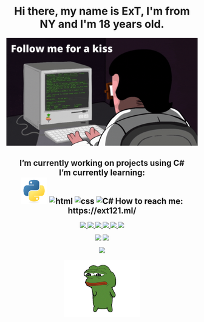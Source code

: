 <h1 align="center">
  Hi there, my name is ExT, I'm from NY and I'm 18 years old.
</h1>

![](lol.gif)
<h2 align="center">
 I’m currently working on projects using C# <br>
 I’m currently learning:<br>
  <img src="https://raw.githubusercontent.com/devicons/devicon/master/icons/python/python-original.svg" alt="python" width="70">
          <img src="https://cdn.discordapp.com/attachments/858836327751876608/880286437667381268/html5-original-wordmark.png" alt="html" width="70">
          <img src="https://cdn.discordapp.com/attachments/858836327751876608/880286667292966932/css3-original-wordmark.png" alt="css" width="70">
          <img src="https://cdn.discordapp.com/attachments/858836327751876608/880286825590177832/csharp-original.png" alt="C#" width="70">
 How to reach me: https://ext121.ml/
</h2>

<div height='45' align="center">
<a href="https://github.com/ExTTT"> <img src="https://cdn.jsdelivr.net/npm/simple-icons@3.0.1/icons/github.svg" height='40'> </a>
<a href="https://www.instagram.com/extchasin/"> <img src="https://cdn.jsdelivr.net/npm/simple-icons@3.0.1/icons/instagram.svg" height='40'> </a>
<a href="https://twitter.com/extsus"> <img src="https://cdn.jsdelivr.net/npm/simple-icons@3.0.1/icons/twitter.svg" height='40'> </a>
<a href="https://www.youtube.com/channel/ext121"> <img src="https://cdn.jsdelivr.net/npm/simple-icons@3.0.1/icons/youtube.svg" height='40'> </a>
<a href="https://ext121.ml/"> <img src="https://cdn.jsdelivr.net/npm/simple-icons@3.0.1/icons/icloud.svg" height='40'> </a>
<a href="https://discord.gg/ZZEh3DCXTP"> <img src="https://cdn.jsdelivr.net/npm/simple-icons@3.0.1/icons/discord.svg" height='40'> </a>
</div>

<p align="center">  
<img height=150 src="https://github-readme-stats.vercel.app/api/top-langs/?username=ExTTT&layout=compact&theme=dark">
<img height=150 src="https://github-readme-stats.vercel.app/api?username=ExTTT&count_private=true&show_icons=true&theme=dark">
</p>

<p align="center">
<img height=21 src="https://komarev.com/ghpvc/?username=ExTTT">
</p>

<p align="center">  
<img height=150 src="pepe.gif">
</p>

